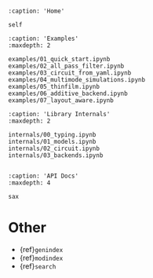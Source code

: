 ```{include} ../../README.md
```

```{toctree}
:caption: 'Home'

self
```

```{toctree}
:caption: 'Examples'
:maxdepth: 2

examples/01_quick_start.ipynb
examples/02_all_pass_filter.ipynb
examples/03_circuit_from_yaml.ipynb
examples/04_multimode_simulations.ipynb
examples/05_thinfilm.ipynb
examples/06_additive_backend.ipynb
examples/07_layout_aware.ipynb
```

```{toctree}
:caption: 'Library Internals'
:maxdepth: 2

internals/00_typing.ipynb
internals/01_models.ipynb
internals/02_circuit.ipynb
internals/03_backends.ipynb
```

```{include} ../../CHANGELOG.md
```

```{toctree}
:caption: 'API Docs'
:maxdepth: 4

sax
```

# Other

- {ref}`genindex`
- {ref}`modindex`
- {ref}`search`
